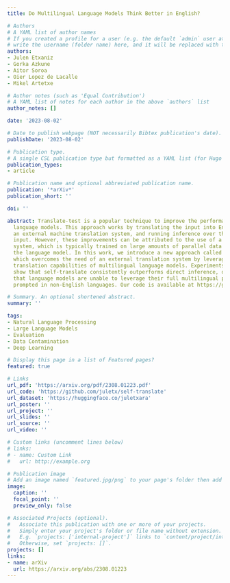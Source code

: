 ```yaml
---
title: Do Multilingual Language Models Think Better in English?

# Authors
# A YAML list of author names
# If you created a profile for a user (e.g. the default `admin` user at `content/authors/admin/`), 
# write the username (folder name) here, and it will be replaced with their full name and linked to their profile.
authors:
- Julen Etxaniz
- Gorka Azkune
- Aitor Soroa
- Oier Lopez de Lacalle
- Mikel Artetxe

# Author notes (such as 'Equal Contribution')
# A YAML list of notes for each author in the above `authors` list
author_notes: []

date: '2023-08-02'

# Date to publish webpage (NOT necessarily Bibtex publication's date).
publishDate: '2023-08-02'

# Publication type.
# A single CSL publication type but formatted as a YAML list (for Hugo requirements).
publication_types:
- article

# Publication name and optional abbreviated publication name.
publication: '*arXiv*'
publication_short: ''

doi: ''

abstract: Translate-test is a popular technique to improve the performance of multilingual
  language models. This approach works by translating the input into English using
  an external machine translation system, and running inference over the translated
  input. However, these improvements can be attributed to the use of a separate translation
  system, which is typically trained on large amounts of parallel data not seen by
  the language model. In this work, we introduce a new approach called self-translate,
  which overcomes the need of an external translation system by leveraging the few-shot
  translation capabilities of multilingual language models. Experiments over 5 tasks
  show that self-translate consistently outperforms direct inference, demonstrating
  that language models are unable to leverage their full multilingual potential when
  prompted in non-English languages. Our code is available at https://github.com/juletx/self-translate.

# Summary. An optional shortened abstract.
summary: ''

tags:
- Natural Language Processing
- Large Language Models
- Evaluation
- Data Contamination
- Deep Learning

# Display this page in a list of Featured pages?
featured: true

# Links
url_pdf: 'https://arxiv.org/pdf/2308.01223.pdf'
url_code: 'https://github.com/juletx/self-translate'
url_dataset: 'https://huggingface.co/juletxara'
url_poster: ''
url_project: ''
url_slides: ''
url_source: ''
url_video: ''

# Custom links (uncomment lines below)
# links:
# - name: Custom Link
#   url: http://example.org

# Publication image
# Add an image named `featured.jpg/png` to your page's folder then add a caption below.
image:
  caption: ''
  focal_point: ''
  preview_only: false

# Associated Projects (optional).
#   Associate this publication with one or more of your projects.
#   Simply enter your project's folder or file name without extension.
#   E.g. `projects: ['internal-project']` links to `content/project/internal-project/index.md`.
#   Otherwise, set `projects: []`.
projects: []
links:
- name: arXiv
  url: https://arxiv.org/abs/2308.01223
---
```

